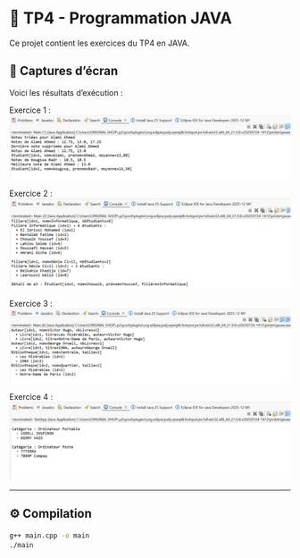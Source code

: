 # 🧠 TP4 - Programmation JAVA

Ce projet contient les exercices du TP4 en JAVA.

## 📸 Captures d’écran

Voici les résultats d’exécution :


 Exercice 1 :
![Exécution 1](images/Ex1.PNG)

Exercice 2 :
![Exécution 2](images/Ex2.PNG)

Exercice 3 :
![Exécution 3](images/Ex3.PNG)

Exercice 4 :
![Exécution 4](images/EX4.PNG)




---

## ⚙ Compilation
```bash
g++ main.cpp -o main
./main